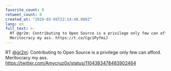 ```yaml
---
favorite_count: 0
retweet_count: 0
created_at: "2019-03-09T22:14:48.000Z"
lang: en
full_text: >-
  RT @gr2m: Contributing to Open Source is a privilege only few can afford.
  Meritocracy my ass. https://t.co/Cgc1PyfmiJ
---
```


RT [@gr2m](https://twitter.com/gr2m): Contributing to Open Source is a privilege
only few can afford. Meritocracy my ass.
<https://twitter.com/Amycruz0x/status/1104383478483902464>
